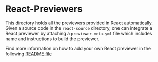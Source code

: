 # React-Previewers

This directory holds all the previewers provided in React automatically. Given a source code in the `react-source` directory, one can integrate a React previewer by attaching a `previewer-meta.yml` file which includes name and instructions to build the previewer.

Find more information on how to add your own React previewer in the following [README file]("previewers/react-source/README.md")